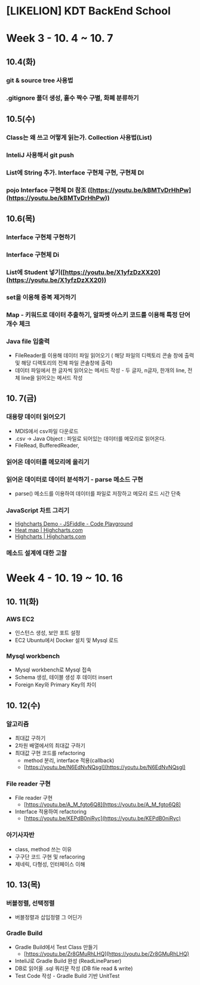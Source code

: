 # [LIKELION] KDT BackEnd School

# **Week 3 - 10. 4 ~ 10. 7**

## **10.4(화)**

### **git & source tree 사용법**

### **.gitignore 폴더 생성, 홀수 짝수 구별, 화폐 분류하기**

## **10.5(수)**

### **Class는 왜 쓰고 어떻게 읽는가. Collection 사용법(List)**

### **InteliJ 사용해서 git push**

### **List에 String 추가. Interface 구현체 구현, 구현체 DI**

### **pojo Interface 구현체 DI 참조 ([https://youtu.be/kBMTvDrHhPw](https://youtu.be/kBMTvDrHhPw))**

## 10.6(목)

### Interface 구현체 구현하기

### Interface 구현체 Di

### List에 Student 넣기([https://youtu.be/X1yfzDzXX20](https://youtu.be/X1yfzDzXX20))

### set을 이용해 중복 제거하기

### Map - 키워드로 데이터 추출하기, 알파벳 아스키 코드를 이용해 특정 단어 개수 체크

### Java file 입출력

- FileReader를 이용해 데이터 파일 읽어오기 ( 해당 파일의 디렉토리 콘솔 창에 출력 및 해당 디렉토리의 전체 파일 콘솔창에 출력)
- 데이터 파일에서 한 글자씩 읽어오는 메서드 작성 - 두 글자, n글자, 한개의 line, 전체 line을 읽어오는 메서드 작성

## 10. 7(금)

### 대용량 데이터 읽어오기

- MDIS에서 csv파일 다운로드
- .csv → Java Object : 파일로 되어있는 데이터를 메모리로 읽어온다.
- FileRead, BufferedReader,

### 읽어온 데이터를 메모리에 올리기

### 읽어온 데이터로 데이터 분석하기 - parse 메소드 구현

- parse() 메소드를 이용하여 데이터를 파일로 저장하고 메모리 로드 시간 단축

### JavaScript 차트 그리기

- [Highcharts Demo - JSFiddle - Code Playground](https://jsfiddle.net/gh/get/library/pure/highcharts/highcharts/tree/master/samples/highcharts/plotoptions/area-fillopacity/)
- [Heat map | Highcharts.com](https://www.highcharts.com/demo/heatmap)
- [Highcharts | Highcharts.com](https://www.highcharts.com/demo)

### 메소드 설계에 대한 고찰

# Week 4 - 10. 19 ~ 10. 16

## 10. 11(화)

### AWS EC2

- 인스턴스 생성, 보안 포트 설정
- EC2 Ubuntu에서 Docker 설치 및 Mysql 로드

### Mysql workbench

- Mysql workbench로 Mysql 접속
- Schema 생성, 테이블 생성 후 데이터 insert
- Foreign Key와 Primary Key의 차이

## 10. 12(수)

### 알고리즘

- 최대값 구하기
- 2차원 배열에서의 최대값 구하기
- 최대값 구현 코드를 refactoring
    - method 분리, interface 적용(callback)
    - [https://youtu.be/N6EdNvNQsgI](https://youtu.be/N6EdNvNQsgI)

### File reader 구현

- File reader 구현
    - [https://youtu.be/A_M_fgto6Q8](https://youtu.be/A_M_fgto6Q8)
- Interface 적용하여 refactoring
    - [https://youtu.be/KEPdB0niRyc](https://youtu.be/KEPdB0niRyc)

### 아기사자반

- class, method 쓰는 이유
- 구구단  코드 구현 및 refacoring
- 제네릭, 다형성, 인터페이스 이해

## 10. 13(목)

### 버블정렬, 선택정렬

- 버블정렬과 삽입정렬 그 어딘가

### Gradle Build

- Gradle Build에서 Test Class 만들기
    - [https://youtu.be/Zr8GMuRhLHQ](https://youtu.be/Zr8GMuRhLHQ)
- InteliJ로 Gradle Build 완성 (ReadLineParser)
- DB로 읽어올 .sql 쿼리문 작성 (DB file read & write)
- Test Code 작성 - Gradle Build 기반 UnitTest